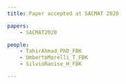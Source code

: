 ```yaml
---
title: Paper accepted at SACMAT 2020

papers:
    - SACMAT2020

people:
    - TahirAhmad_PhD_FBK
    - UmbertoMorelli_T_FBK
    - SilvioRanise_H_FBK

---
```

